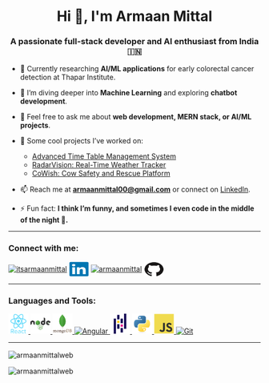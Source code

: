 <h1 align="center">Hi 👋, I'm Armaan Mittal</h1>
<h3 align="center">A passionate full-stack developer and AI enthusiast from India 🇮🇳</h3>

- 🔬 Currently researching **AI/ML applications** for early colorectal cancer detection at Thapar Institute.

- 🌱 I’m diving deeper into **Machine Learning** and exploring **chatbot development**.

- 💬 Feel free to ask me about **web development, MERN stack, or AI/ML projects**.

- 🚀 Some cool projects I’ve worked on:
  - [Advanced Time Table Management System](https://github.com/armaanmittalweb/TimeTable-Management-for-College)
  - [RadarVision: Real-Time Weather Tracker](https://www.kaggle.com/code/mittalarmaan/radarvision-real-time-weather-tracker)
  - [CoWish: Cow Safety and Rescue Platform](https://github.com/weshaan/CoWish)

- 📫 Reach me at **armaanmittal00@gmail.com** or connect on [LinkedIn](https://linkedin.com/in/armaanmittal).

- ⚡ Fun fact: **I think I’m funny, and sometimes I even code in the middle of the night 🌙.**

---

<h3 align="left">Connect with me:</h3>
<p align="left">
  <a href="https://instagram.com/itsarmaanmittal" target="blank"><img align="center" src="https://raw.githubusercontent.com/rahuldkjain/github-profile-readme-generator/master/src/images/icons/Social/instagram.svg" alt="itsarmaanmittal" height="30" width="40" /></a>
  <a href="https://www.linkedin.com/in/armaanmittal" target="blank"><img align="center" src="https://raw.githubusercontent.com/devicons/devicon/master/icons/linkedin/linkedin-original.svg" alt="LinkedIn" height="30" width="40" /></a>
  <a href="https://www.codechef.com/users/armaanmittal" target="blank"><img align="center" src="https://cdn.jsdelivr.net/npm/simple-icons@3.1.0/icons/codechef.svg" alt="armaanmittal" height="30" width="40" /></a>
  <a href="https://github.com/armaanmittalweb" target="blank"><img align="center" src="https://raw.githubusercontent.com/devicons/devicon/master/icons/github/github-original.svg" alt="GitHub" height="30" width="40" /></a>
</p>

---

<h3 align="left">Languages and Tools:</h3>
<p align="left"> 
  <a href="https://reactjs.org/" target="_blank" rel="noreferrer"> <img src="https://raw.githubusercontent.com/devicons/devicon/master/icons/react/react-original-wordmark.svg" alt="React" width="40" height="40"/> </a>
  <a href="https://nodejs.org" target="_blank" rel="noreferrer"> <img src="https://raw.githubusercontent.com/devicons/devicon/master/icons/nodejs/nodejs-original-wordmark.svg" alt="Node.js" width="40" height="40"/> </a>
  <a href="https://www.mongodb.com/" target="_blank" rel="noreferrer"> <img src="https://raw.githubusercontent.com/devicons/devicon/master/icons/mongodb/mongodb-original-wordmark.svg" alt="MongoDB" width="40" height="40"/> </a>
  <a href="https://angular.io" target="_blank" rel="noreferrer"> <img src="https://angular.io/assets/images/logos/angular/angular.svg" alt="Angular" width="40" height="40"/> </a>
  <a href="https://pandas.pydata.org/" target="_blank" rel="noreferrer"> <img src="https://raw.githubusercontent.com/devicons/devicon/master/icons/pandas/pandas-original.svg" alt="Pandas" width="40" height="40"/> </a>
  <a href="https://www.python.org" target="_blank" rel="noreferrer"> <img src="https://raw.githubusercontent.com/devicons/devicon/master/icons/python/python-original.svg" alt="Python" width="40" height="40"/> </a>
  <a href="https://developer.mozilla.org/en-US/docs/Web/JavaScript" target="_blank" rel="noreferrer"> <img src="https://raw.githubusercontent.com/devicons/devicon/master/icons/javascript/javascript-original.svg" alt="JavaScript" width="40" height="40"/> </a>
  <a href="https://git-scm.com/" target="_blank" rel="noreferrer"> <img src="https://www.vectorlogo.zone/logos/git-scm/git-scm-icon.svg" alt="Git" width="40" height="40"/> </a>
</p>

---

<p><img align="center" src="https://github-readme-stats.vercel.app/api/top-langs?username=armaanmittalweb&show_icons=true&locale=en&layout=compact" alt="armaanmittalweb" /></p>
<p><img align="center" src="https://github-readme-streak-stats.herokuapp.com/?user=armaanmittalweb&theme=dark" alt="armaanmittalweb" /></p>
